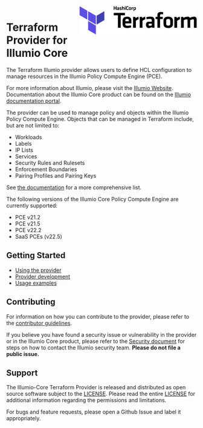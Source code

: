 <a href="https://terraform.io">
    <img src="https://raw.githubusercontent.com/hashicorp/terraform-website/master/public/img/logo-hashicorp.svg" alt="Terraform logo" title="Terraform" align="right" valign="center" height="75px" />
</a>

# Terraform Provider for Illumio Core  

The Terraform Illumio provider allows users to define HCL configuration to manage resources in the Illumio Policy Compute Engine (PCE).  

For more information about Illumio, please visit the [Illumio Website](https://www.illumio.com). Documentation about the Illumio Core product can be found on the [Illumio documentation portal](https://docs.illumio.com).  

The provider can be used to manage policy and objects within the Illumio Policy Compute Engine. Objects that can be managed in Terraform include, but are not limited to:

- Workloads
- Labels
- IP Lists
- Services
- Security Rules and Rulesets
- Enforcement Boundaries
- Pairing Profiles and Pairing Keys

See [the documentation](https://registry.terraform.io/providers/illumio/illumio-core/latest/docs) for a more comprehensive list.  

The following versions of the Illumio Core Policy Compute Engine are currently supported:  

- PCE v21.2
- PCE v21.5
- PCE v22.2
- SaaS PCEs (v22.5)

## Getting Started  

- [Using the provider](https://registry.terraform.io/providers/illumio/illumio-core/latest/docs)
- [Provider development](DEVELOPMENT.md)
- [Usage examples](./examples/README.md)

## Contributing

For information on how you can contribute to the provider, please refer to the [contributor guidelines](.github/CONTRIBUTING.md).

If you believe you have found a security issue or vulnerability in the provider or in the Illumio Core product, please refer to the [Security document](.github/SECURITY.md) for steps on how to contact the Illumio security team. **Please do not file a public issue.**

## Support

The Illumio-Core Terraform Provider is released and distributed as open source software subject to the [LICENSE](LICENSE). 
Please read the entire [LICENSE](LICENSE) for additional information regarding the permissions and limitations.  

For bugs and feature requests, please open a Github Issue and label it appropriately. 
